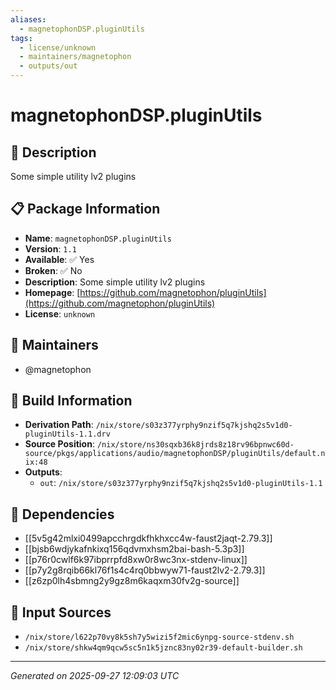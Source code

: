 ```yaml
---
aliases:
  - magnetophonDSP.pluginUtils
tags:
  - license/unknown
  - maintainers/magnetophon
  - outputs/out
---
```


# magnetophonDSP.pluginUtils

## 📝 Description

Some simple utility lv2 plugins

## 📋 Package Information

- **Name**: `magnetophonDSP.pluginUtils`
- **Version**: `1.1`
- **Available**: ✅ Yes
- **Broken**: ✅ No
- **Description**: Some simple utility lv2 plugins
- **Homepage**: [https://github.com/magnetophon/pluginUtils](https://github.com/magnetophon/pluginUtils)
- **License**: `unknown`
## 👥 Maintainers

- @magnetophon


## 🔧 Build Information

- **Derivation Path**: `/nix/store/s03z377yrphy9nzif5q7kjshq2s5v1d0-pluginUtils-1.1.drv`
- **Source Position**: `/nix/store/ns30sqxb36k8jrds8z18rv96bpnwc60d-source/pkgs/applications/audio/magnetophonDSP/pluginUtils/default.nix:48`
- **Outputs**:
  - `out`:  `/nix/store/s03z377yrphy9nzif5q7kjshq2s5v1d0-pluginUtils-1.1`

## 🔗 Dependencies

- [[5v5g42mlxi0499apcchrgdkfhkhxcc4w-faust2jaqt-2.79.3]]
- [[bjsb6wdjykafnkixq156qdvmxhsm2bai-bash-5.3p3]]
- [[p76r0cwlf6k97ibprrpfd8xw0r8wc3nx-stdenv-linux]]
- [[p7y2g8rqib66kl76f1s4c4rq0bbwyw71-faust2lv2-2.79.3]]
- [[z6zp0lh4sbmng2y9gz8m6kaqxm30fv2g-source]]

## 📁 Input Sources

- `/nix/store/l622p70vy8k5sh7y5wizi5f2mic6ynpg-source-stdenv.sh`
- `/nix/store/shkw4qm9qcw5sc5n1k5jznc83ny02r39-default-builder.sh`

---
*Generated on 2025-09-27 12:09:03 UTC*
